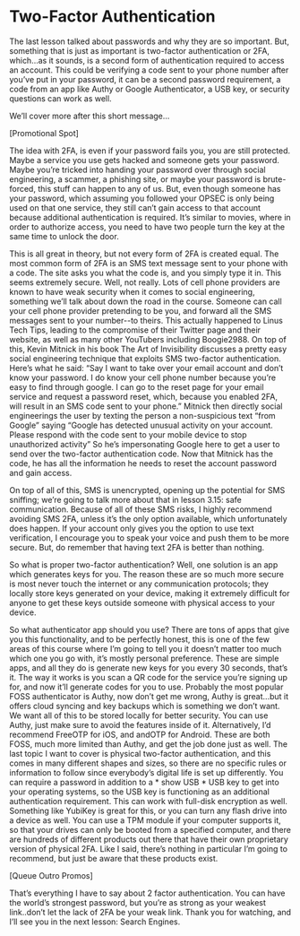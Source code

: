# Two-Factor Authentication

The last lesson talked about passwords and why they are so important. But,
something that is just as important is two-factor authentication or 2FA, which…as
it sounds, is a second form of authentication required to access an account. This
could be verifying a code sent to your phone number after you’ve put in your
password, it can be a second password requirement, a code from an app like
Authy or Google Authenticator, a USB key, or security questions can work as well.

We’ll cover more after this short message…

[Promotional Spot]

The idea with 2FA, is even if your password fails you, you are still protected.
Maybe a service you use gets hacked and someone gets your password. Maybe
you’re tricked into handing your password over through social engineering, a
scammer, a phishing site, or maybe your password is brute-forced, this stuff can
happen to any of us. But, even though someone has your password, which
assuming you followed your OPSEC is only being used on that one service, they
still can’t gain access to that account because additional authentication is
required. It’s similar to movies, where in order to authorize access, you need to
have two people turn the key at the same time to unlock the door.

This is all great in theory, but not every form of 2FA is created equal. The most
common form of 2FA is an SMS text message sent to your phone with a code. The
site asks you what the code is, and you simply type it in. This seems extremely
secure. Well, not really. Lots of cell phone providers are known to have weak
security when it comes to social engineering, something we’ll talk about down the
road in the course. Someone can call your cell phone provider pretending to be
you, and forward all the SMS messages sent to your number--to theirs. This
actually happened to Linus Tech Tips, leading to the compromise of their Twitter
page and their website, as well as many other YouTubers including Boogie2988.
On top of this, Kevin Mitnick in his book The Art of Invisibility discusses a pretty
easy social engineering technique that exploits SMS two-factor authentication.
Here’s what he said: “Say I want to take over your email account and don’t know
your password. I do know your cell phone number because you’re easy to find
through google. I can go to the reset page for your email service and request a
password reset, which, because you enabled 2FA, will result in an SMS code sent
to your phone.” Mitnick then directly social engineerings the user by texting the
person a non-suspicious text “from Google” saying “Google has detected unusual
activity on your account. Please respond with the code sent to your mobile device
to stop unauthorized activity” So he’s impersonating Google here to get a user to
send over the two-factor authentication code. Now that Mitnick has the code, he
has all the information he needs to reset the account password and gain access.

On top of all of this, SMS is unencrypted, opening up the potential for SMS
sniffing; we’re going to talk more about that in lesson 3.15: safe communication.
Because of all of these SMS risks, I highly recommend avoiding SMS 2FA, unless
it’s the only option available, which unfortunately does happen. If your account
only gives you the option to use text verification, I encourage you to speak your
voice and push them to be more secure. But, do remember that having text 2FA is
better than nothing.

So what is proper two-factor authentication? Well, one solution is an app which
generates keys for you. The reason these are so much more secure is most never
touch the internet or any communication protocols; they locally store keys
generated on your device, making it extremely difficult for anyone to get these
keys outside someone with physical access to your device.

So what authenticator app should you use? There are tons of apps that give you
this functionality, and to be perfectly honest, this is one of the few areas of this
course where I’m going to tell you it doesn’t matter too much which one you go
with, it’s mostly personal preference. These are simple apps, and all they do is
generate new keys for you every 30 seconds, that’s it. The way it works is you scan
a QR code for the service you’re signing up for, and now it’ll generate codes for
you to use. Probably the most popular FOSS authenticator is Authy, now don’t get
me wrong, Authy is great...but it offers cloud syncing and key backups which is
something we don’t want. We want all of this to be stored locally for better
security. You can use Authy, just make sure to avoid the features inside of it.
Alternatively, I’d recommend FreeOTP for iOS, and andOTP for Android. These are
both FOSS, much more limited than Authy, and get the job done just as well.
The last topic I want to cover is physical two-factor authentication, and this
comes in many different shapes and sizes, so there are no specific rules or
information to follow since everybody’s digital life is set up differently. You can
require a password in addition to a * show USB * USB key to get into your
operating systems, so the USB key is functioning as an additional authentication
requirement. This can work with full-disk encryption as well. Something like
YubiKey is great for this, or you can turn any flash drive into a device as well. You
can use a TPM module if your computer supports it, so that your drives can only
be booted from a specified computer, and there are hundreds of different
products out there that have their own proprietary version of physical 2FA. Like I
said, there’s nothing in particular I’m going to recommend, but just be aware that
these products exist.

[Queue Outro Promos]

That’s everything I have to say about 2 factor authentication. You can have the
world’s strongest password, but you’re as strong as your weakest link..don’t let the
lack of 2FA be your weak link. Thank you for watching, and I’ll see you in the next
lesson: Search Engines.